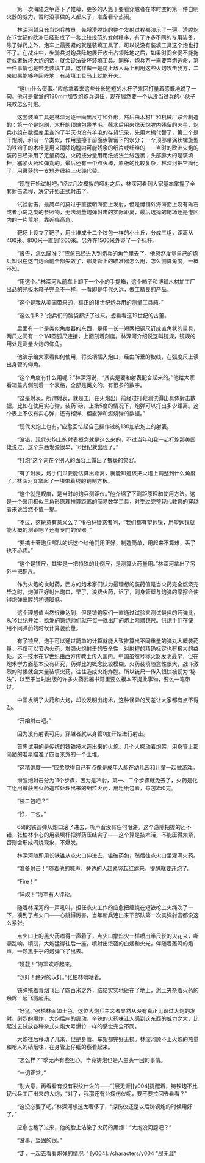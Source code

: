 　　第一次海陆之争落下了帷幕，更多的人急于要看穿越者在本时空的第一件自制火器的威力，暂时没事做的人都来了，准备看个热闹。

　　林深河暂且充当炮兵教员，先将滑膛炮的整个发射过程都演示了一遍。滑膛炮在17世纪的欧洲已经形成了一套比较规范的发射程序，有了许多不同的专用装备，除了弹药之外，炮车上最要紧的就是装填工具了，可以说没有装填工具这个炮也打不了。在战斗中，步骑兵对炮兵阵地展开攻击占领阵地之后，如果时间仓促不能拖走或者破坏大炮的话，就会设法破坏装填工具。同样，炮兵万一需要弃炮逃命，第一件事情也是带走装填工具，这样做一是防止敌人马上利用这些火炮攻击我方，二来如果能够夺回阵地，有装填工具马上就能开火。

　　“这tm什么蛋事。”应愈拿着来这些长长短短的木杆子来回打量着感慨地说了一句。他可是堂堂的130mm加农炮炮兵退伍，现在居然要一个从没当过兵的小伙子来教怎么打炮。

　　这套装填工具是林深河逐一画出尺寸和外形，然后由木材厂和机械厂联合制造的：第一个是炮刷，木杆的顶端包裹羊毛，蘸水后用来熄灭炮膛内残留的火星，炮兵小组在数据库里查询了半天也没有羊毛的存货记录，先用木棉代替了，第二个是干炮刷，和前一个类似，作用是擦干前面步骤留下的水分；一个顶部带涡状螺旋型的铁钩子的木杆是用来清除炮膛内可能残余的纸片或纤维的——当时的欧洲火炮的装药已经采用了定量药包，火药按分量用用纸或法兰绒包裹；头部膨大的是装填杆，塞紧火药和弹丸的。最后还有一个点火棒，原版的比较复杂，林深河把它简化了，用缴获的一支短矛缠绕上火绳代替。

　　“现在开始试射吧。”经过几次模拟的哑射之后，林深河看到大家基本掌握了全套射击流程，决定开始正式射击了。

　　试验射击，最简单的莫过于直接朝海面上发射，但是博铺外海海面上没有礁石或者小岛之类的参照物，无法测量炮弹射击的实际距离，最后选择的靶场还是港区内的一片荒地，靠近临高角。

　　靶场上设立了靶子，用土堆成十二个坟包一样的小土丘，分成三组，距离从400米、800米一直到1200米。另外在1500米外竖了一个标杆。

　　“报告，怎么瞄准？”应愈已经进入到炮兵的角色里去了。他忽然发觉自己的炮兵知识在这门炮面前全部失效了，那身管上的瞄准器怎么用，怎么测算角度，一概不知。

　　“用这个。”林深河从前车上卸下一个小的手提箱，这个箱子和博铺木材加工厂出品的光板木箱子完全不一样，一看即是年代久远，做工精良的产品。

　　“这个是我从美国带来的，真正的18世纪炮兵用的测量工具箱。”

　　“这么牛B？”炮兵们的脑袋都挤了过来，想看看这19世纪的古董。

　　里面有一个是类似角度器的东西，是用一长一短两把铜尺钉成直角状的量具，两尺之间有一个1/4圆弧尺连接，上面刻着刻度。林深河介绍说这叫铳规，铳规的用处是测量火炮的仰角。

　　他演示给大家看如何使用，将长柄插入炮口，经由所垂的权线，在弧度尺上读出身管的仰角。

　　“这个角度有什么用呢？”林深河说，“其实是要和射表配合起来的。”他给大家看箱盖内侧刻着一个表格，全部是英文的，有很多的数字。

　　“这是射表，所谓射表，就是工厂在火炮出厂前经过打靶测试得出具体射击数据。比如在使用实心弹，装药1磅，上扬5度的情况下，炮弹可以打出多少距离。这个表上不仅有实心弹，还有榴弹、榴霰弹和燃烧弹的数据。”

　　“现代火炮上也有。”应愈回忆起自己操作过的130加农炮上的射表。

　　“没错，现代火炮上的射表概念就是这么来的，不过当年和我一起打炮那美国佬说过，这个东西发源很早，16世纪就出现了。”

　　“打炮”这个词在个别人的面容上露出了猥亵的笑容。

　　“有了射表，炮手们只要能估算出距离，就能知道该把火炮上调整到什么角度了。”林深河又拿起了一块带着线的铜制方板。

　　“这个就是规度，是当时的炮兵测距仪。”他介绍了下测距原理和使用方法。这是一个采用相似三角形原理推算距离的简易数学工具，对受过完整现代教育的穿越者来说当然不值一提。

　　“不过，这玩意有意义么？”张柏林疑惑者问，“我们都有望远镜，用望远镜就能大概的测距吧？还有专门的仪器。”

　　“要搞土著炮兵部队的话这个给他们用正好，制造简单，用起来不算难，丢了也不心疼。”

　　“这个是铳尺，其实是一把特殊的比例尺，是测算火药量用。”林深河拿出了另外一把铜尺。

　　作为火炮的发射药，西方的炮术家们认为最理想的装药值是当火药完全燃烧完毕之时，炮弹正好射出炮口，早了，浪费火药，迟了，则身管壁与炮弹的摩擦会使得炮弹出膛的初速降低。

　　这个理想值当然很难达到，但是铸炮家们一直通过试验来测试最佳的药弹比，从16世纪开始，欧洲的铸炮师们就在每一批出厂的炮上附赠铳尺。供炮手们在使用不同弹药的时候计算装药量。

　　有了铳尺，炮手可以通过简单的计算就能大致推算出不同重量的弹丸大概装药量。不仅可以节约火药，增强火炮射击的安全性，对射程的精确标定也有极大的益处。这一技术在17世纪由西方传教士传入国内。中国虽然号称火器发明最早，但在炮术学方面基本没有研究，药弹比的概念比较模糊，火药装填随意性很大，战斗激烈的时候就会大量装填火药，往往造成火炮炸膛。所以铳尺一传入很快被视为“秘法”，以至于当时出版的许多火药武器书籍里要么根本不提此事物，要么一笔带过。

　　中国发明了火药和大炮，却没发明出炮术，这种怪异的反差让大家都有点不得劲。

　　“开始射击吧。”

　　因为没有射表可用，穿越者就从身管0度开始进行射击。

　　首先试用的是传统的铸铁技术造出来的火炮。几个人挪动着炮架，用身管上那简陋的准星瞄准了四百米外的一个土堆。

　　“这精确度——”应愈觉得自己有点像是成年人却在幼儿园和儿童一起做游戏。

　　滑膛炮射击分为11个步骤，因为是冷射，第一、二个步骤就免去了，火药是化工组用缴获黑火药造粒处理出来的细粒火药，用粗纸包着，每包250克。

　　“装二包吧？”

　　“好，二包。”

　　6磅的铁圆弹从炮口滚了进去，听声音没有任何阻滞。这个游隙把握的还不错，张柏林小心的用装填杆把弹药压结实了——这个算是技术活，不能压得太紧，否则会形成闷烧现象，不爆发。

　　林深河随即用长铁锥从点火口伸进去，锥破药包，然后往点火口里灌满火药。

　　“准备射击！”随着他的喊声，旁边的人赶紧竖起红旗来，提醒就要开炮了。

　　“Fire！”

　　“洋奴！”海军有人评论。

　　随着林深河的一声吼叫，担任点火工作的应愈把缠绕在短铁枪上火绳吹了一下，凑到了点火口——心跳得厉害，当年新兵连出来下部队第一次实弹射击都没这么紧张。

　　点火口上的黑火药嗤得一声着了，点火口象焰火一样喷出半尺长的火花来，嘶嘶乱响。顷刻，大炮猛得往后一座，喷射出浓密的白烟和火光，伴随着轰鸣的炮声，一颗黑乎乎的炮弹飞了出去。

　　“班载！”海军欢呼起来。

　　“汉奸！绝对的汉奸。”张柏林嘀咕着。

　　铁弹拖着青烟飞出了四百米之外，结结实实地砸在了地上，泥土夹杂着火药的余烬一起飞溅起来。

　　“好猛。”张柏林面如土色，这位大炮兵主义者显然从没有真正见识过大炮的发射。剧烈的爆炸，大炮后座的震动，辛辣的火药味让人感到这东西的威力之大，比起过去试放各种杂式火炮大号爆竹一样的感觉完全不同。

　　大炮往后移动了几米，但是身管、车架都完好无损。林深河顾不上火炮的热量和呛人的硝烟味，在身管上仔细的察看起来。

　　“怎么样？”季无声有些担心，毕竟铸炮也是人生头一回的事情。

　　“一切正常。”

　　“别大意，再看看有没有裂纹什么的——”[展无涯][y004]提醒着，铸铁炮不比现代兵工厂出来的大炮，“对了，我那还有台探伤仪呢，要不要拉回去看看？”

　　“这没必要了吧。”林深河想这太奢侈了，“探伤仪还是以后铸钢炮的时候用好了。”

　　应愈也跑了过来，他的脸上沾染了火药的黑烟：“大炮没问题吧？”

　　“没事，坚固的很。”

　　“走，一起去看看炮弹的情况。”
[y004]: /characters/y004 "展无涯"
